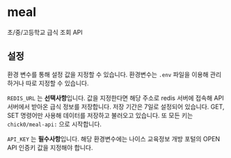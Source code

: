 # meal

초/중/고등학교 급식 조회 API

## 설정

환경 변수를 통해 설정 값을 지정할 수 있습니다. 환경변수는 `.env` 파일을 이용해 관리하거나 따로 지정할 수 있습니다.

`REDIS_URL` 는 **선택사항**입니다. 값을 지정한다면 해당 주소로 redis 서버에 접속해 API 서버에서 받아온 급식 정보를 저장합니다. 저장 기간은 7일로 설정되어 있습니다. GET, SET 명령어만 사용해 데이터를 저장하고 불러오고 있습니다. 또 모든 키는 `chick0/meal-api:` 으로 시작합니다.

`API_KEY` 는 **필수사항**입니다. 해당 환경변수에는 나이스 교육정보 개방 포털의 OPEN API 인증키 값을 지정해야 합니다.
